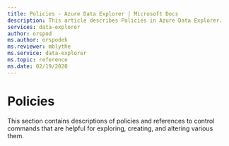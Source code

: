 ```yaml
---
title: Policies - Azure Data Explorer | Microsoft Docs
description: This article describes Policies in Azure Data Explorer.
services: data-explorer
author: orspod
ms.author: orspodek
ms.reviewer: mblythe
ms.service: data-explorer
ms.topic: reference
ms.date: 02/19/2020
---
```

# Policies

This section contains descriptions of policies and references to control commands that are helpful for exploring, creating, and altering various them.